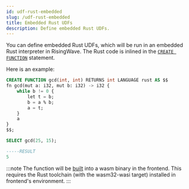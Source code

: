 ```yaml
---
id: udf-rust-embedded
slug: /udf-rust-embedded
title: Embedded Rust UDFs
description: Define embedded Rust UDFs.
---
```

<head>
  <link rel="canonical" href="https://docs.risingwave.com/docs/current/udf-rust-embedded/" />
</head>

You can define embedded Rust UDFs, which will be run in an embedded Rust interpreter in RisingWave. The Rust code is inlined in the [`CREATE FUNCTION`](/sql/commands/sql-create-function.md) statement.

Here is an example:


```sql title="Create function"
CREATE FUNCTION gcd(int, int) RETURNS int LANGUAGE rust AS $$
fn gcd(mut a: i32, mut b: i32) -> i32 {
    while b != 0 {
        let t = b;
        b = a % b;
        a = t;
    }
    a
}
$$;
```

```sql title="Call function"
SELECT gcd(25, 15);

-----RESULT
5
```

:::note
The function will be [built](https://github.com/risingwavelabs/arrow-udf/blob/765aecd70223a90066dce7f9943b697d641feb96/arrow-udf-wasm/src/build.rs) into a wasm binary in the frontend. This requires the Rust toolchain (with the wasm32-wasi target) installed in frontend's environment.
:::